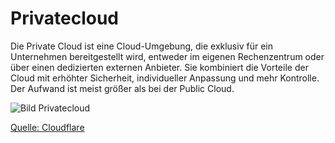 # Privatecloud

Die Private Cloud ist eine Cloud-Umgebung, die exklusiv für ein Unternehmen bereitgestellt wird, entweder im eigenen Rechenzentrum oder über einen dedizierten externen Anbieter. Sie kombiniert die Vorteile der Cloud mit erhöhter Sicherheit, individueller Anpassung und mehr Kontrolle. Der Aufwand ist meist größer als bei der Public Cloud.

![Bild Privatecloud](https://cf-assets.www.cloudflare.com/slt3lc6tev37/1DN5Igk6AA5g4EWZiCHHdT/be3580c16de603ed55884b7e8c834fb4/private-cloud-internal-vs-hosted.svg)

[Quelle: Cloudflare](https://www.cloudflare.com/de-de/learning/cloud/what-is-a-private-cloud/)
